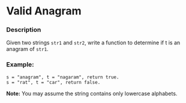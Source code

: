 # Valid Anagram

### Description
Given two strings `str1` and `str2`, write a function to determine if t is an anagram of `str1`.

### Example:
```
s = "anagram", t = "nagaram", return true.
s = "rat", t = "car", return false.
```

**Note:**
You may assume the string contains only lowercase alphabets.

